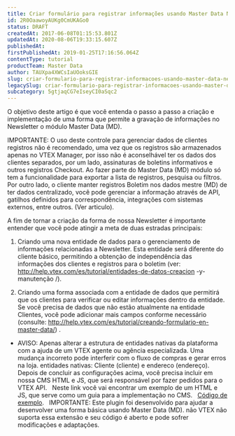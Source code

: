 ```yaml
---
title: Criar formulário para registrar informações usando Master Data Newsletter (MD)
id: 2R0OaawoyAUKg0CmUKAGo0
status: DRAFT
createdAt: 2017-06-08T01:15:53.801Z
updatedAt: 2020-08-06T19:33:15.607Z
publishedAt: 
firstPublishedAt: 2019-01-25T17:16:56.064Z
contentType: tutorial
productTeam: Master Data
author: TAUXpa4XWCsIaUOoksGIE
slug: criar-formulario-para-registrar-informacoes-usando-master-data-newsletter
legacySlug: criar-formulario-para-registrar-informacoes-usando-master-data-newsletter
subcategory: 5gtjaqCG7eIseyCI0aSqc2
---
```


O objetivo deste artigo é que você entenda o passo a passo a criação e implementação de uma forma que permite a gravação de informações no Newsletter o módulo Master Data (MD).

IMPORTANTE: O uso deste controle para gerenciar dados de clientes registros não é recomendado, uma vez que os registros são armazenados apenas no VTEX Manager, por isso não é aconselhável ter os dados dos clientes separados, por um lado, assinaturas de boletins informativos e outros registros Checkout. Ao fazer parte do Master Data (MD) módulo só tem a funcionalidade para exportar a lista de registros, pesquisa ou filtros. Por outro lado, o cliente manter registros Boletim nos dados mestre (MD) de ter dados centralizado, você pode gerenciar a informação através de API, gatilhos definidos para correspondência, integrações com sistemas externos, entre outros. (Ver articulo).

A fim de tornar a criação da forma de nossa Newsletter é importante entender que você pode atingir a meta de duas estradas principais:

1. Criando uma nova entidade de dados para o gerenciamento de informações relacionadas a Newsletter. Esta entidade será diferente do cliente básico, permitindo a obtenção de independência das informações dos clientes e registros para o boletim (ver: http://help.vtex.com/es/tutorial/entidades-de-datos-creacion -y-manutenção /).

2. Criando uma forma associada com a entidade de dados que permitirá que os clientes para verificar ou editar informações dentro da entidade. Se você precisa de dados que não estão atualmente na entidade Clientes, você pode adicionar mais campos conforme necessário (consulte: http://help.vtex.com/es/tutorial/creando-formulario-en-master-data/) .
  - AVISO: Apenas alterar a estrutura de entidades nativas da plataforma com a ajuda de um VTEX agente ou agência especializada. Uma mudança incorreto pode interferir com o fluxo de compras e gerar erros na loja. entidades nativas: Cliente (cliente) e endereco (endereço).
 
Depois de concluir as configurações acima, você precisa incluir em nossa CMS HTML e JS, que será responsável por fazer pedidos para o VTEX API.
 
Neste link você vai encontrar um exemplo de um HTML e JS, que serve como um guia para a implementação no CMS.
 
[Código de exemplo](//assets.contentful.com/alneenqid6w5/xC0HA56uzIO8Ueca2c02g/eb126bee0a1618dff60da75c997a85e2/newsletterMasterData.rar).
 
IMPORTANTE: Este plugin foi desenvolvido para ajudar a desenvolver uma forma básica usando Master Data (MD). não VTEX não suporta essa extensão e seu código é aberto e pode sofrer modificações e adaptações.
